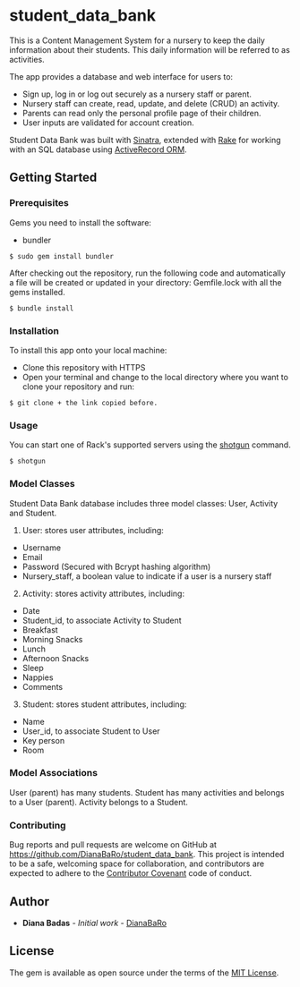 # student_data_bank

This is a Content Management System for a nursery to keep the daily information about their students. This daily information will be referred to as activities.

The app provides a database and web interface for users to:

* Sign up, log in or log out securely as a nursery staff or parent. 
* Nursery staff can create, read, update, and delete (CRUD) an activity.
* Parents can read only the personal profile page of their children.
* User inputs are validated for account creation.


Student Data Bank was built with [Sinatra](http://sinatrarb.com/), extended with [Rake](https://github.com/ruby/rake) for working with an SQL database using [ActiveRecord ORM](https://github.com/rails/rails/tree/master/activerecord).
## Getting Started


### Prerequisites
Gems you need to install the software:

* bundler

```
$ sudo gem install bundler
```

After checking out the repository, run the following code and automatically a file will be created or updated in your directory: Gemfile.lock with all the gems installed.

```
$ bundle install
```

### Installation

To install this app onto your local machine:

* Clone this repository with HTTPS
* Open your terminal and change to the local directory where you want to clone your repository and run:

```
$ git clone + the link copied before.
```

### Usage
You can start one of Rack's supported servers using the [shotgun](https://github.com/rtomayko/shotgun) command. 

```
$ shotgun
```
### Model Classes
Student Data Bank database includes three model classes: User, Activity and Student.

1. User: stores user attributes, including:
* Username
* Email
* Password (Secured with Bcrypt hashing algorithm)
* Nursery_staff, a boolean value to indicate if a user is a nursery staff

2. Activity: stores activity attributes, including:
* Date
* Student_id, to associate Activity to Student
* Breakfast
* Morning Snacks
* Lunch
* Afternoon Snacks
* Sleep
* Nappies
* Comments

3. Student: stores student attributes, including:
* Name
* User_id, to associate Student to User
* Key person
* Room

### Model Associations
User (parent) has many students.
Student has many activities and belongs to a User (parent).
Activity belongs to a Student.


### Contributing
Bug reports and pull requests are welcome on GitHub at https://github.com/DianaBaRo/student_data_bank. This project is intended to be a safe, welcoming space for collaboration, and contributors are expected to adhere to the [Contributor Covenant](https://www.contributor-covenant.org/) code of conduct.

## Author

* **Diana Badas** - *Initial work* - [DianaBaRo](https://github.com/DianaBaRo)

## License

The gem is available as open source under the terms of the [MIT License](https://opensource.org/licenses/MIT).